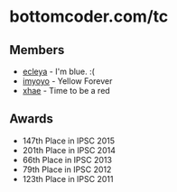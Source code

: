bottomcoder.com/tc
==
Members
--
- [ecleya](http://community.topcoder.com/tc?module=MemberProfile&cr=14892106) - I'm blue. :(
- [imyoyo](http://community.topcoder.com/tc?module=MemberProfile&cr=15001291) - Yellow Forever
- [xhae](http://community.topcoder.com/tc?module=MemberProfile&cr=22700610) - Time to be a red

Awards
--
- 147th Place in IPSC 2015
- 201th Place in IPSC 2014
- 66th Place in IPSC 2013
- 79th Place in IPSC 2012
- 123th Place in IPSC 2011
